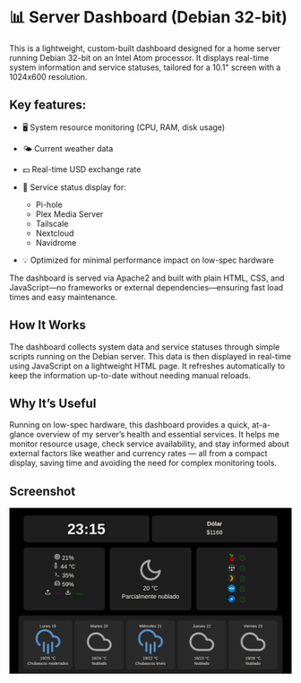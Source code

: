 # 📊 Server Dashboard (Debian 32-bit)

This is a lightweight, custom-built dashboard designed for a home server running Debian 32-bit on an Intel Atom processor. It displays real-time system information and service statuses, tailored for a 10.1" screen with a 1024x600 resolution.

## Key features:
- 🖥️ System resource monitoring (CPU, RAM, disk usage)
- 🌤️ Current weather data
- 💵 Real-time USD exchange rate
- 📡 Service status display for:
  - Pi-hole
  - Plex Media Server
  - Tailscale
  - Nextcloud
  - Navidrome

- 💡 Optimized for minimal performance impact on low-spec hardware

The dashboard is served via Apache2 and built with plain HTML, CSS, and JavaScript—no frameworks or external dependencies—ensuring fast load times and easy maintenance.

## How It Works

The dashboard collects system data and service statuses through simple scripts running on the Debian server. This data is then displayed in real-time using JavaScript on a lightweight HTML page. It refreshes automatically to keep the information up-to-date without needing manual reloads.

## Why It’s Useful

Running on low-spec hardware, this dashboard provides a quick, at-a-glance overview of my server’s health and essential services. It helps me monitor resource usage, check service availability, and stay informed about external factors like weather and currency rates — all from a compact display, saving time and avoiding the need for complex monitoring tools.

## Screenshot
![Dashboard Screenshot](Screenshot.png)
